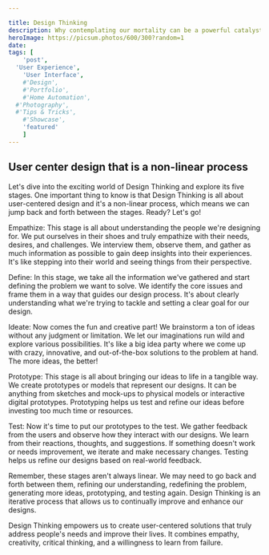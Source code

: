 ```yaml
---

title: Design Thinking
description: Why contemplating our mortality can be a powerful catalyst for change
heroImage: https://picsum.photos/600/300?random=1
date:
tags: [
	'post',
  'User Experience',
	'User Interface',
	#'Design',
	#'Portfolio',
	#'Home Automation',
  #'Photography',
  #'Tips & Tricks',
	#'Showcase',
	'featured'
	]
---
```


## User center design that is a non-linear process

<article class="content">


Let's dive into the exciting world of Design Thinking and explore its five stages. One important thing to know is that Design Thinking is all about user-centered design and it's a non-linear process, which means we can jump back and forth between the stages. Ready? Let's go!

Empathize: This stage is all about understanding the people we're designing for. We put ourselves in their shoes and truly empathize with their needs, desires, and challenges. We interview them, observe them, and gather as much information as possible to gain deep insights into their experiences. It's like stepping into their world and seeing things from their perspective.


<!-- {% svg "/src/img/svgs/designthinking.svg" %} -->



Define: In this stage, we take all the information we've gathered and start defining the problem we want to solve. We identify the core issues and frame them in a way that guides our design process. It's about clearly understanding what we're trying to tackle and setting a clear goal for our design.

Ideate: Now comes the fun and creative part! We brainstorm a ton of ideas without any judgment or limitation. We let our imaginations run wild and explore various possibilities. It's like a big idea party where we come up with crazy, innovative, and out-of-the-box solutions to the problem at hand. The more ideas, the better!

Prototype: This stage is all about bringing our ideas to life in a tangible way. We create prototypes or models that represent our designs. It can be anything from sketches and mock-ups to physical models or interactive digital prototypes. Prototyping helps us test and refine our ideas before investing too much time or resources.

Test: Now it's time to put our prototypes to the test. We gather feedback from the users and observe how they interact with our designs. We learn from their reactions, thoughts, and suggestions. If something doesn't work or needs improvement, we iterate and make necessary changes. Testing helps us refine our designs based on real-world feedback.

Remember, these stages aren't always linear. We may need to go back and forth between them, refining our understanding, redefining the problem, generating more ideas, prototyping, and testing again. Design Thinking is an iterative process that allows us to continually improve and enhance our designs.

Design Thinking empowers us to create user-centered solutions that truly address people's needs and improve their lives. It combines empathy, creativity, critical thinking, and a willingness to learn from failure. 
</article>

